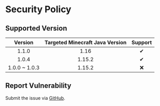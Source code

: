 # Security Policy

## Supported Version

| **Version** | **Targeted Minecraft Java Version** | **Support** |
|:---:|:---:|:---:|
| 1.1.0 | 1.16 | ✔ |
| 1.0.4 | 1.15.2 | ✔ |
| 1.0.0 ~ 1.0.3 | 1.15.2 | ❌ |

## Report Vulnerability

Submit the issue via [GitHub](https://github.com/hugoalh/Minecraft.Java.DataPack.TagPlus/issues).
